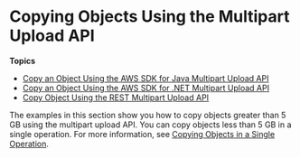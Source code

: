 # Copying Objects Using the Multipart Upload API<a name="CopyingObjctsMPUapi"></a>

**Topics**
+ [Copy an Object Using the AWS SDK for Java Multipart Upload API](CopyingObjctsUsingLLJavaMPUapi.md)
+ [Copy an Object Using the AWS SDK for \.NET Multipart Upload API](CopyingObjctsUsingLLNetMPUapi.md)
+ [Copy Object Using the REST Multipart Upload API](CopyingObjctsUsingRESTMPUapi.md)

 The examples in this section show you how to copy objects greater than 5 GB using the multipart upload API\. You can copy objects less than 5 GB in a single operation\. For more information, see [Copying Objects in a Single Operation](CopyingObjectsUsingAPIs.md)\. 